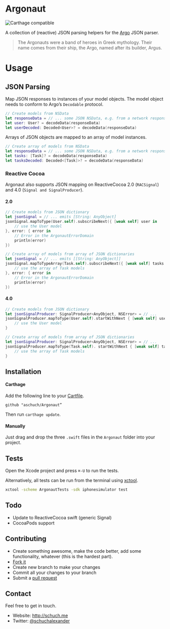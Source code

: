 # Argonaut

![Carthage compatible](https://img.shields.io/badge/Carthage-compatible-4BC51D.svg?style=flat)

A collection of (reactive) JSON parsing helpers for the [Argo](https://github.com/thoughtbot/Argo) JSON parser.

> The Argonauts were a band of heroes in Greek mythology. Their name comes from their ship, the Argo, named after its builder, Argus.

# Usage

## JSON Parsing

Map JSON responses to instances of your model objects. The model object needs to conform to Argo’s `Decodable` protocol.

```swift
// Create models from NSData
let responseData = // ... some JSON NSData, e.g. from a network response
let user: User? = decodeData(responseData)
let userDecoded: Decoded<User>? = decodeData(responseData)
```

Arrays of JSON objects are mapped to an array of model instances.

```swift
// Create array of models from NSData
let responseData = // ... some JSON NSData, e.g. from a network response
let tasks: [Task]? = decodeData(responseData)
let tasksDecoded: Decoded<[Task]>? = decodeData(responseData)
```

### Reactive Cocoa

Argonaut also supports JSON mapping on ReactiveCocoa 2.0 (`RACSignal`) and 4.0 (`Signal and SignalProducer`).

#### 2.0

```swift
// Create models from JSON dictionary
let jsonSignal = // ... emits [String: AnyObject]
jsonSignal.mapToType(User.self).subscribeNext({ [weak self] user in
    // use the User model
}, error: { error in
    // Error in the ArgonautErrorDomain
    println(error)
})

// Create array of models from array of JSON dictionaries
let jsonSignal = // ... emits [[String: AnyObject]]
jsonSignal.mapToTypeArray(Task.self).subscribeNext({ [weak self] tasks in
    // use the array of Task models
}, error: { error in
    // Error in the ArgonautErrorDomain
    println(error)
})
```

#### 4.0

```swift
// Create models from JSON dictionary
let jsonSignalProducer: SignalProducer<AnyObject, NSError> = // ...
jsonSignalProducer.mapToType(User.self).startWithNext { [weak self] user in
    // use the User model
}

// Create array of models from array of JSON dictionaries
let jsonSignalProducer: SignalProducer<AnyObject, NSError> = // ...
jsonSignalProducer.mapToType(Task.self). startWithNext { [weak self] tasks in
    // use the array of Task models
}
```

## Installation

#### Carthage

Add the following line to your [Cartfile](https://github.com/Carthage/Carthage/blob/master/Documentation/Artifacts.md#cartfile).

```
github "aschuch/Argonaut”
```

Then run `carthage update`.

#### Manually

Just drag and drop the three `.swift` files in the `Argonaut` folder into your project.

## Tests

Open the Xcode project and press `⌘-U` to run the tests.

Alternatively, all tests can be run from the terminal using [xctool](https://github.com/facebook/xctool).

```bash
xctool -scheme ArgonautTests -sdk iphonesimulator test
```

## Todo

* Update to ReactiveCocoa swift (generic Signal)
* CocoaPods support

## Contributing

* Create something awesome, make the code better, add some functionality,
  whatever (this is the hardest part).
* [Fork it](http://help.github.com/forking/)
* Create new branch to make your changes
* Commit all your changes to your branch
* Submit a [pull request](http://help.github.com/pull-requests/)


## Contact

Feel free to get in touch.

* Website: <http://schuch.me>
* Twitter: [@schuchalexander](http://twitter.com/schuchalexander)

